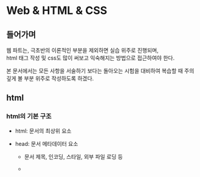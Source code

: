 # Web & HTML & CSS



## 들어가며

웹 파트는, 극초반의 이론적인 부분을 제외하면 실습 위주로 진행되며,  
html 태그 작성 및 css도 많이 써보고 익숙해지는 방법으로 접근하여야 한다.

본 문서에서는 모든 사항을 서술하기 보다는 돌아오는 시험을 대비하여 
복습할 때 주의깊게 볼 부분 위주로 작성하도록 하겠다.



## html

### html의 기본 구조

- html: 문서의 최상위 요소

- head: 문서 메타데이터 요소

  - 문서 제목, 인코딩, 스타일, 외부 파일 로딩 등

  - <title>, <meta>, <link>, <script>, <style>

- body: 문서 본문 요소

  - 실제 화면 구성과 관련된 내용



---



### DOM트리

- 텍스트 파일인 HTML 문서를 브라우저에서 렌더링 하기 위한 구조
  - HTML 문서에 대한 모델을 구성함
  - HTML 문서 내의 각 요소에 접근 / 수정에 필요한 프로퍼티와 메서드를 제공함



### TAGS

- 태그를 모두 암기하는 것은 불가능하다.

- 시험을 대비해서, 내용이 없는 태그들(여는 태그와 닫는 태그로 이루어지지 않은 태그들)의 종류만 기억하자
  - br, hr, img, input, link, meta
- 태그별로 활용할 수 있는 attribute는 다르다.



### Semantic Tags

- HTML5에서 의미론적 요소를 담은 태그의 등장
  - 기존 영역을 의미하는 div 태그를 대체하여 사용
- 대표적인 태그 목록
  - header
  - nav
  - aside
  - section
  - article
  - footer
- 개발(가독성, 협업)에 유용할 뿐 아니라 검색엔진에 정보를 제공하는 데에도 중요하다.
- 텍스트 요소 tag들 중에도 `<b></b>`와 `<strong></strong>`, `<i></i>`와 `<em></em>`이 다른데, 이것 또한 semantic한가의 여부(후자가 semantic)에 의해 결정된다.



### form

- form은 정보를 서버에 제출하기 위한 영역
- form의 기본 attribute
- action: form을 처리할 서버의 URL
- method: form을 제출할 때 사용할 HTTP 메서드(GET 혹은 POST)
- enctupe: method가 post인 경우 데이터의 유형
  - application/x-www-form-rulencoded : 기본값
  - multipart/form-data : 파일 전송시(input type이 file인 경우)
- `<form></form>` 사이에 input들이 들어간다.



### input

- 주의할 점: label에 `for` attribute는 input의 id에 맞춰야 한다!
- input 태그에서, name attribute와 value attribute는 각각 key:value등의 형태로 전송된다.
- 즉, python의 자료형으로 치면 dictionary형태로 전송된다는 것이다.
- type="checkbox"나 type="radio"등에서 여러 input들을 묶을 때는, `name` attribute를 통일해줘야 한다.
- placeholder, autofocus 등의 attribute도 확인해보자.





## CSS

- Cascading Style Sheet

- 선택자(Selector)와 속성(Property), 값(Value)로 이루어져 있다.
- 인라인, 내부참조, 외부참조 방식이 있는데, 외부참조 방식이 디버깅이 편하고 재사용성을 높여 가장 바람직한 방법이다.



### 선택자

- 요소(element) 선택자
  - HTML 태그를 직접 선택

- 클래스 선택자
  - 마침표(.)문자로 시작, 해당 클래스가 적용된 항목을 선택

- 아이디 선택자
  - `#` 문자로 시작, 해당 아이디가 적용된 항목을 선택
  - 하나의 문서에 한번만 사용, 여러 번 사용해도 동작하지만, 한번만 사용하기로 약속
  - 아이디 선택자는 js를 통한 

- 선택자의 우선순위

  - !important > inline > 아이디 선택자 > 클래스, 속성, pseudo-class 선택자 > 요소 선택자, pseudo-element > 소스 순서

  

### CSS 상속

- 기본적으로, 눈에 보이는 시각적인 효과들은 상속된다고 보면 된다.
  - Text관련 요소(font, color, text-align), opacity, visibility 등
- 상속 되지 않는 것들은, box및 position 관련한 것들이 있다. 얘들이 상속되면 난리나기 때문
  - width, height, margin, padding, border, box-sizing, display, position, top, right, bottom left, z-index 등



### 크기 단위

- px
  - 픽셀 
  - 고정 단위
- %
  - 백분율 단위
  - 가변적인 레이아웃에서 자주 사용
  - 부모요소를 기준으로 변환
  
- em
  - (바로 위, 부모 요소에 대한) 상속의 영향을 받음 
  - 배수 단위, 요소에 지정된 사이즈에 상대적인 사이즈를 가짐
- rem
  - (바로 위, 부모 요소에 대한) 상속의 영향을 받지 않음
  - 최상위 요소(html)의 사이즈를 기준으로 배수 단위를 가짐
  - html의 기본 폰트 크기는 16px이므로, 이를 기준으로 함
- viewport
  - 웹 페이지를 방문한 유저에게 바로 보이게 되는 웹 컨텐츠의 영역(디바이스 화면)
  - 디바이스의 viewport를 기준으로 상대적인 사이즈가 결정됨
  - vw(view width), vh(view height)
    -  viewport를 100으로 할 때, 1만큼의 넓이와 높이
  - vmin, vmax
    - viewport의 가로와 세로 중 작은 걸 기준으로 1/100이 vmin, 큰 걸 기준으로 1/100이 vmax
    - 예를 들어 가로가 1000px, 세로가 800px이라면 vmin은 8px, vmax는 10px이 된다.



### 색상 표시

- 색상 키워드
  - 대소문자를 구분하지 않음
  - red, blue, black 과 같이 특정 색을 직접 글자로 나타냄
- RGB
  - `# + 16` 진수 표기법 `p {color: #000000;}`
  - `rgb()` 진수 표기법 `p {color: rgb(0, 0, 0);}`

 - HSL 색상
   - 색상, 채도, 명도
   - `p {color: hsl(120, 100%, 0);}`
   - hsla의 경우, 투명도(alpha)까지
   - `p {color: hsla(120, 100%, 0, 0.5);}`

- 위 예시들은 모두 black!



### 글씨 스타일

- font-weight: 글씨의 굵기를 조정
- font-style: 글씨의 스타일(이탤릭체 등)을 조정

- font-family: 글씨체를 조정
- font-size: 글씨크기 조정

> 이외에도 여러 property등이 있다.





### Selectors 심화

---

#### 결합자

- 자손 결합자
  - selector A **하위**의 모든 selector B 요소
  - `div span {} `  형식으로 씀
- 자식 결합자
  - selector A **하위**의 모든 selector B 요소
  - `div > span {}` 형식으로 씀
- 일반 형제 결합자
  - selector A의 형제 요소 중 **뒤에 위치**하는(태그가 닫힌 뒤) selector B 요소를 **모두 선택**
  - `p ~ span {}` 형식으로 씀
- 인접 형제 결합자
  - selector A의 형제 요소 중 **바로 뒤에 위치**하는 selector B **요소를 선택**
  - `p + span {}` 형식으로 씀



#### pseudo-selector

- :nth-child(n)
  - 특정 단계 영역의 n번째 요소를 찾아 거기에 특성을 적용한다.
  - 만약 단계 영역의 n번째 목록이 해당 selector가 아니라면, 적용하지 않는다.

```html
    <div id="ssafy">
      <h2>어떻게 선택 될까?</h2>
      <h2>둥둥</h2>
      <p>둥둥</p>
      <p>둥둥</p>
      <p>둥둥</p>
    </div>
```

```css
#ssafy > p:nth-child(2) {
  color: red;
}
/* 아무것도 변하지 않는다. ssafy 하위 영역의 두 번째 tag가 p가 아니기 때문이다. */

#ssafy > p:nth-child(3) {
  color: red;
} 
/* 이렇게 하면 첫 번째 p 색이 변한다. */
```

- :nth-of-type()
  - 특정 단계의 요소의 tag들 중 n번째 항목에 특성을 적용한다.

```html
    <div id="ssafy">
      <h2>어떻게 선택 될까?</h2>
      <h2>둥둥</h2>
      <p>둥둥</p>
      <p>둥둥</p>
      <p>둥둥</p>
    </div>
```

```css
#ssafy > p:nth-of-type(2) {
  color: red;
}
/* 두 번째 p가 변한다. */

```



## Box

### Box model

- 모든 요소는 네모이고, 좌측 상단부터 위에서 아래로, 왼쪽에서 오른쪽으로 쌓인다.

- 요소들은 block과 inline요소로 나뉜다.

- 하나의 box는 네 부분으로 나누어진다.

  - content

    - 내용, 구성물

  - padding

  - margin

    - margin과 padding은 `margin-top: value`, `margin-right:value` 등과 같이 value를 줄 수 있다.
    - `margin: 2px`등과 같이 한 번에 표현도 가능하다.
    - shorthand 순서는, 1개일때는 모든 방향, 2개일때는 상하 좌우, 3개일때는 상, 좌우, 하, 4개일때는 상 우 하 좌 순서이다.

  - border

    - 상하좌우 설정 순서는 margin, padding과 동일하다.
    - border-width, border-style(solid만 쓸거다), border-color등의 property를 줄 수 있다.

    

### Box-sizing

- 기본적으로 모든 요소의 box-sizing은 content-box이다.
- 즉 지정한 사이즈는 padding안쪽 content의 사이즈가 되는 것이다.
- 일반적으로 우리가 하듯이 border까지의 사이즈를 기준으로 하기 위해서는 
  `box-sizing: border-box`로 설정해야 한다.



### Display

- 모든 요소는 네모(박스모델)이고, 좌측 상단에 배치.
- display에 따라 크기와 배치가 달라진다.

- display: block

  - 줄 바꿈이 일어나는 요소
  - 화면 크기 전체의 가로 폭을 차지한다.
  - 블록 레벨 요소 안에 인라인 레벨 요소가 들어갈 수 있다.
  - 대표적인 블록 레벨 요소
    - div / li ul ol / p / hr / form 등

- display: inline

  - 줄 바꿈이 일어자지 않는 행의 일부 요소

  - **content 너비**만큼 가로 폭을 차지한다.

  - **width, height, margin-top, margin-bottom을 지정할 수 없다.**

  - 상하 여백은 line-height로 지정한다.

  - 대표적인 인라인 레벨 요소

    - span / a / img / input, label (form의 내부 - input은 닫는 태그가 없지만 label은 있다! 주의!) / b, em, i, strong (텍스트 요소) 등

    - **단, img는 특이하게도 width, height를 가진다!!**
    
      

- display: inline-block

  - block과 inline 레벨 요소의 특징을 모두 가짐
  - inline처럼 한 줄에 표시 가능하고, block처럼 width, height, margin 속성을 모두 지정할 수 있음
  - 근데 잘 안쓴다. flexbox를 쓰지.

- display: none

  - 해당 요소를 화면에 표시하지 않고, 공간조차 부여되지 않음
  - 이와 비슷한 visibility: hidden은 해당 요소가 공간은 차지하나 화면에 표시만 하지 않는다.

- 속성에 따른 수평 정렬
  - margin-right: auto == text-align: left == 좌측 정렬
  - margin-left: auto == text-align: right == 우측 정렬
  - margin-right: auto; & margin-lift: auto; == text-align: center; == 중앙 정렬



### Position

- static
  - 모든 태그의 기본값(기준 위치)
  - 일반적인 요소의 배치 순서에 따름(좌측 상단)
  - 부모 요소 내에서 배치될 때는 부모 요소의 위치를 기준으로 배치 됨

- 아래는 좌표 프로퍼티(top, bottom, left, right)를 사용하여 이동 가능
  - relative
  - absolute
  - fixed

- relative

  - 상대 위치
  - **자기 자신의 static 위치**를 기준으로 이동(normal flow **유지**)
  - 레이아웃에서 요소가 차지하는 공간은 static일 때와 **같음**
  - 즉 다른 요소들은 relative한 요소의 기본 위치를 기준으로 영향을 받음

- absolute

  - 절대 위치
  - 요소를 일반적인 문서 흐름에서 제거 후 레이아웃에 공간을 차지하지 않음(normal flow에서 **벗어남**)
  - **static이 아닌** 가장 가까이 있는 부모/조상 요소를 기준으로 이동 (없는 경우 body를 기준으로 함)

- fixed

  - 고정 위치
  - 요소를 일반적인 문서 흐름에서 제거 후 레이아웃에 공간을 차지하지 않음(normal flow에서 벗어남)
  - 부모 요소와 관계없이 viewport를 기준으로 이동
    - 즉 스크롤 시에도 항상 같은 곳에 위치

  

### 정리: CSS 원칙

- 모든 요소는 네모(박스모델), 좌측상단에 배치
- display에 따라 크기와 배치가 달라짐
- position으로 위치의 기준을 변경
  - relative: 본인의 원래 위치
  - absolute: 특정 부모의 위치
  - fixed: 화면의 위치